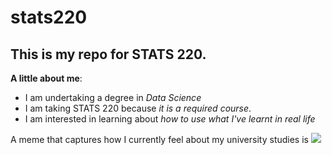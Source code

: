 # stats220

## This is my repo for STATS 220. 

**A little about me**:

- I am undertaking a degree in *Data Science*
- I am taking STATS 220 because *it is a required course*.
- I am interested in learning about *how to use what I've learnt in real life*

A meme that captures how I currently feel about my university studies is ![](https://c.tenor.com/8druEACXtX8AAAAd/tenor.gif)
